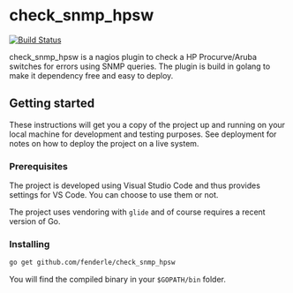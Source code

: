 # check_snmp_hpsw

[![Build Status](https://travis-ci.org/fenderle/check_snmp_hpsw.svg?branch=master)](https://travis-ci.org/fenderle/check_snmp_hpsw)

check_snmp_hpsw is a nagios plugin to check a HP Procurve/Aruba switches for
errors using SNMP queries. The plugin is build in golang to make it dependency
free and easy to deploy.

## Getting started

These instructions will get you a copy of the project up and running on your
local machine for development and testing purposes. See deployment for notes
on how to deploy the project on a live system.

### Prerequisites

The project is developed using Visual Studio Code and thus provides settings
for VS Code. You can choose to use them or not.

The project uses vendoring with `glide` and of course requires a recent version of Go.

### Installing

```bash
go get github.com/fenderle/check_snmp_hpsw
```

You will find the compiled binary in your `$GOPATH/bin` folder.
